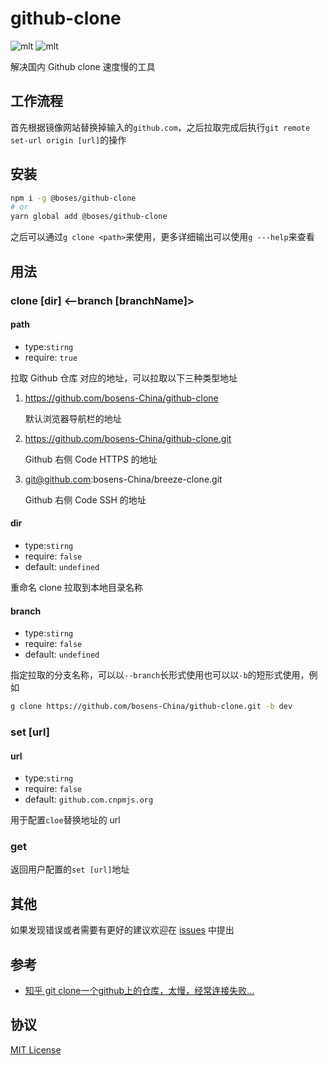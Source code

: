 # github-clone

![mlt](https://img.shields.io/badge/License-MIT-brightgreen) ![mlt](https://img.shields.io/badge/npm-1.0.3-brightgreen)

解决国内 Github clone 速度慢的工具

## 工作流程

首先根据镜像网站替换掉输入的`github.com`，之后拉取完成后执行`git remote set-url origin [url]`的操作

## 安装

```sh
npm i -g @boses/github-clone
# or
yarn global add @boses/github-clone
```

之后可以通过`g clone <path>`来使用，更多详细输出可以使用`g ---help`来查看

## 用法

### clone <path> [dir] <--branch [branchName]>

#### path

- type:`stirng`
- require: `true`

拉取 Github 仓库 对应的地址，可以拉取以下三种类型地址

1. https://github.com/bosens-China/github-clone

   默认浏览器导航栏的地址

2. https://github.com/bosens-China/github-clone.git

   Github 右侧 Code HTTPS 的地址

3. git@github.com:bosens-China/breeze-clone.git

   Github 右侧 Code SSH 的地址

#### dir

- type:`stirng`
- require: `false`
- default: `undefined`

重命名 clone 拉取到本地目录名称

#### branch

- type:`stirng`
- require: `false`
- default: `undefined`

指定拉取的分支名称，可以以`--branch`长形式使用也可以以`-b`的短形式使用，例如

```sh
g clone https://github.com/bosens-China/github-clone.git -b dev
```

### set [url]

#### url

- type:`stirng`
- require: `false`
- default: `github.com.cnpmjs.org`

用于配置`cloe`替换地址的 url

### get

返回用户配置的`set [url]`地址

## 其他

如果发现错误或者需要有更好的建议欢迎在 [issues](https://github.com/bosens-China/github-clone) 中提出

## 参考
- [知乎 git clone一个github上的仓库，太慢，经常连接失败...](https://www.zhihu.com/question/27159393/answer/1117219745)
## 协议

[MIT License](/License)
